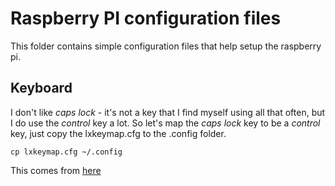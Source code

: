 # Raspberry PI configuration files

This folder contains simple configuration files that help setup the
raspberry pi.

## Keyboard

I don't like _caps lock_ - it's not a key that I find myself using all
that often, but I do use the _control_ key a lot. So let's map the _caps
lock_ key to be a _control_ key, just copy the lxkeymap.cfg to the
.config folder.

```
cp lxkeymap.cfg ~/.config
```

This comes from [here](http://shallowsky.com/blog/linux/raspbian-ctrl-key.html)
